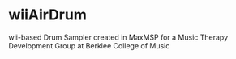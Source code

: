wiiAirDrum
==========

wii-based Drum Sampler created in MaxMSP for a Music Therapy Development Group at Berklee College of Music
